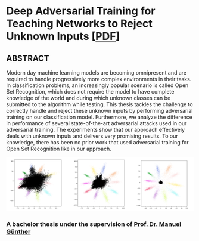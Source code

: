 # Deep Adversarial Training for Teaching Networks to Reject Unknown Inputs [[PDF](https://github.com/shnippi/bachelor-thesis/blob/master/thesis/bachelor-thesis.pdf)]


## ABSTRACT

Modern day machine learning models are becoming omnipresent 
and are required to handle progressively more complex 
environments in their tasks. In classification problems, 
an increasingly popular scenario is called Open Set 
Recognition, which does not require the model to have 
complete knowledge of the world and during which unknown 
classes can be submitted to the algorithm while testing. 
This thesis tackles the challenge to correctly handle and 
reject these unknown inputs by performing adversarial 
training on our classification model. Furthermore, 
we analyze the difference in performance of several 
state-of-the-art adversarial attacks used in our 
adversarial training. The experiments show that our 
approach effectively deals with unknown inputs and 
delivers very promising results. To our knowledge, 
there has been no prior work that used adversarial 
training for Open Set Recognition like in our approach.

![](./images/flowers.PNG)



### A bachelor thesis under the supervision of [Prof. Dr. Manuel Günther](https://github.com/siebenkopf)